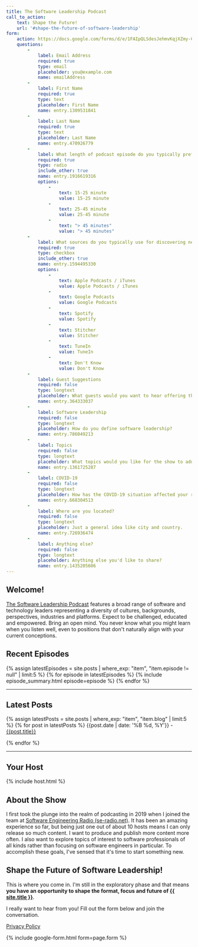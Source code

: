 ```yaml
---
title: The Software Leadership Podcast
call_to_action:
    text: Shape the Future!
    url: '#shape-the-future-of-software-leadership'
form:
    action: https://docs.google.com/forms/d/e/1FAIpQLSdesJehmvKqjXZmy-ChQVYLl9ULr4XAOz8Uc85DkiIiQj8qLg/formResponse
    questions:
        - 
            label: Email Address
            required: true
            type: email
            placeholder: you@example.com
            name: emailAddress
        - 
            label: First Name
            required: true
            type: text
            placeholder: First Name
            name: entry.1309531841
        - 
            label: Last Name
            required: true
            type: text
            placeholder: Last Name
            name: entry.470926779
        - 
            label: What length of podcast episode do you typically prefer to listen to?
            required: true
            type: radio
            include_other: true
            name: entry.1916619316
            options:
                -
                    text: 15-25 minute
                    value: 15-25 minute
                -
                    text: 25-45 minute
                    value: 25-45 minute
                -
                    text: "> 45 minutes"
                    value: "> 45 minutes"
        - 
            label: What sources do you typically use for discovering new podcasts?
            required: true
            type: checkbox
            include_other: true
            name: entry.1594495330
            options:
                -
                    text: Apple Podcasts / iTunes
                    value: Apple Podcasts / iTunes
                -
                    text: Google Podcasts
                    value: Google Podcasts
                -
                    text: Spotify
                    value: Spotify
                -
                    text: Stitcher
                    value: Stitcher
                -
                    text: TuneIn
                    value: TuneIn
                -
                    text: Don't Know
                    value: Don't Know
        - 
            label: Guest Suggestions
            required: false
            type: longtext
            placeholder: What guests would you want to hear offering their perspectives on software leadership?
            name: entry.364333037
        - 
            label: Software Leadership
            required: false
            type: longtext
            placeholder: How do you define software leadership?
            name: entry.786049213
        - 
            label: Topics
            required: false
            type: longtext
            placeholder: What topics would you like for the show to address?
            name: entry.1361725287
        - 
            label: COVID-19
            required: false
            type: longtext
            placeholder: How has the COVID-19 situation affected your regular podcast listening routine?
            name: entry.668304513
        - 
            label: Where are you located?
            required: false
            type: longtext
            placeholder: Just a general idea like city and country.
            name: entry.726936474
        - 
            label: Anything else?
            required: false
            type: longtext
            placeholder: Anything else you'd like to share?
            name: entry.1435205606
---
```


## Welcome!

[The Software Leadership Podcast](/) features a broad range of software and technology leaders representing a diversity of cultures, backgrounds, perspectives, industries and platforms. Expect to be challenged, educated and empowered. Bring an open mind. You never know what you might learn when you listen well, even to positions that don't naturally align with your current conceptions.

## Recent Episodes

{% assign latestEpisodes = site.posts | where_exp: "item", "item.episode != null" | limit:5 %}
{% for episode in latestEpisodes %}
{% include episode_summary.html episode=episode %}
{% endfor %}
<hr />

## Latest Posts

{% assign latestPosts = site.posts | where_exp: "item", "item.blog" | limit:5 %}
{% for post in latestPosts %}
{{post.date | date: '%B %d, %Y'}} - [{{post.title}}]({{post.id}})

{% endfor %}
<hr />

## Your Host

{% include host.html %}

## About the Show

I first took the plunge into the realm of podcasting in 2019 when I joined the 
team at [Software Engineering Radio (se-radio.net)](https://www.se-radio.net/team/jeff-doolittle/). It has been an amazing experience so far, but being just 
one out of about 10 hosts means I can only release so much content. I want to produce and 
publish more content more often. I also want to  explore topics of interest to software 
professionals of all kinds rather than focusing on  software engineers in particular. To 
accomplish these goals, I've sensed that it's time to 
start something new.

<!-- {% include google-ads-main.html %} -->

## Shape the Future of Software Leadership!

This is where you come in. I'm still in the exploratory phase and that means 
**you have an opportunity to shape the format, focus and future of  <a href="/" target="_self">{{ site.title }}</a>**.

I really want to hear from you! Fill out the form below and join the conversation.

[Privacy Policy](/privacy)

{% include google-form.html form=page.form %}
